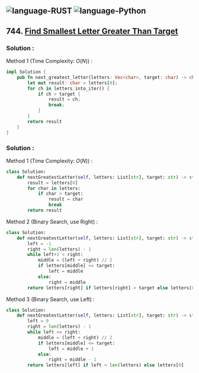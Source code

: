 ![language-RUST](https://img.shields.io/badge/%20-RUST-8d4004?style=for-the-badge&logo=RUST)
![language-Python](https://img.shields.io/badge/%20-Python-ffd43b?style=for-the-badge&logo=PYTHON)
---

## 744. [Find Smallest Letter Greater Than Target](https://leetcode.com/problems/find-smallest-letter-greater-than-target)

### Solution :

Method 1 (Time Complexity: $O(N)$) :
```rust
impl Solution {
    pub fn next_greatest_letter(letters: Vec<char>, target: char) -> char {
        let mut result: char = letters[0];
        for ch in letters.into_iter() {
            if ch > target {
                result = ch;
                break;
            }
        }
        return result
    }
}
```

### Solution :

Method 1 (Time Complexity: $O(N)$) :
```python
class Solution:
    def nextGreatestLetter(self, letters: List[str], target: str) -> str:
        result = letters[0]
        for char in letters:
            if char > target:
                result = char
                break
        return result
```

Method 2 (Binary Search, use Right) :
```python
class Solution:
    def nextGreatestLetter(self, letters: List[str], target: str) -> str:
        left = -1
        right = len(letters) - 1
        while left+1 < right:
            middle = (left + right) // 2
            if letters[middle] <= target:
                left = middle
            else:
                right = middle
        return letters[right] if letters[right] > target else letters[0]
```

Method 3 (Binary Search, use Left) :
```python
class Solution:
    def nextGreatestLetter(self, letters: List[str], target: str) -> str:
        left = 0
        right = len(letters) - 1
        while left <= right:
            middle = (left + right) // 2
            if letters[middle] <= target:
                left = middle + 1
            else:
                right = middle - 1
        return letters[left] if left < len(letters) else letters[0]
```
